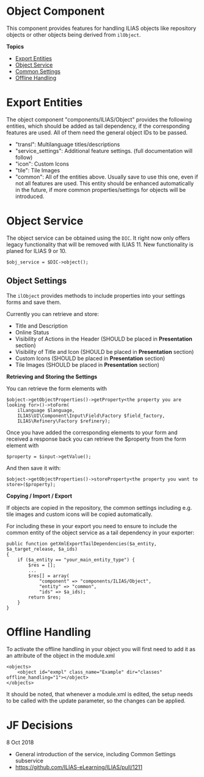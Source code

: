 # Object Component

This component provides features for handling ILIAS objects like repository
objects or other objects being derived from `ilObject`.

**Topics**

- [Export Entities](#Export-Entities)
- [Object Service](#Object-Service)
- [Common Settings](#Object-Settings)
- [Offline Handling](#Offline-Handling)


# Export Entities

The object component "components/ILIAS/Object" provides the following entities, which
should be added as tail dependency, if the corresponding features are used.
All of them need the general object IDs to be passed.

- "transl": Multilanguage titles/descriptions
- "service_settings": Additional feature settings. (full documentation will follow)
- "icon": Custom Icons
- "tile": Tile Images
- "common": All of the entities above. Usually save to use this one,
even if not all features are used. This entity should be enhanced automatically
in the future, if more common properties/settings for objects will be introduced.

# Object Service


The object service can be obtained using the `DIC`. It right now only offers legacy
functionality that will be removed with ILIAS 11. New functionality is planed for
ILIAS 9 or 10.

```
$obj_service = $DIC->object();
```

## Object Settings

The `ilObject` provides methods to include properties into your settings
forms and save them.

Currently you can retrieve and store:
* Title and Description
* Online Status
* Visibility of Actions in the Header (SHOULD be placed in **Presentation** section)
* Visibility of Title and Icon (SHOULD be placed in **Presentation** section)
* Custom Icons (SHOULD be placed in **Presentation** section)
* Tile Images (SHOULD be placed in **Presentation** section)

**Retrieving and Storing the Settings**

You can retrieve the form elements with

```
$object->getObjectProperties()->getProperty<the property you are looking for>()->toForm(
    ilLanguage $language,
    ILIAS\UI\Component\Input\Field\Factory $field_factory,
    ILIAS\Refinery\Factory $refinery);
```

Once you have added the corresponding elements to your form and received a
response back you can retrieve the $property from the form element with

```
$property = $input->getValue();
```

And then save it with:

```
$object->getObjectProperties()->storeProperty<the property you want to store>($property);
```


**Copying / Import / Export**

If objects are copied in the repository, the common settings including e.g.
tile images and custom icons will be copied automatically.

For including these in your export you need to ensure to include the common
entity of the object service as a tail dependency in your exporter:

```
public function getXmlExportTailDependencies($a_entity, $a_target_release, $a_ids)
{
    if ($a_entity == "your_main_entity_type") {
        $res = [];
        ...
        $res[] = array(
            "component" => "components/ILIAS/Object",
            "entity" => "common",
            "ids" => $a_ids);
        return $res;
    }
}
```

# Offline Handling

To activate the offline handling in your object you will first need to add
it as an attribute of the object in the module.xml

```
<objects>
    <object id="exmpl" class_name="Example" dir="classes" offline_handling="1"></object>
</objects>
```

It should be noted, that whenever a module.xml is edited, the setup needs to be
called with the update parameter, so the changes can be applied.


# JF Decisions

8 Oct 2018

- General introduction of the service, including Common Settings subservice
- https://github.com/ILIAS-eLearning/ILIAS/pull/1211
